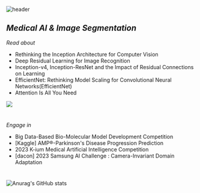 ![header](https://capsule-render.vercel.app/api?type=waving&&color=0:0047fb,100:7c5ad3&section=footer&height=140&text=Welcome+to+hrb0's&animation=fadeIn&fontSize=60&descSize=60)
## _Medical AI & Image Segmentation_

_Read about_

- Rethinking the Inception Architecture for Computer Vision
- Deep Residual Learning for Image Recognition
- Inception-v4, Inception-ResNet and the Impact of Residual Connections on Learning
- EfficientNet: Rethinking Model Scaling for Convolutional Neural Networks(EfficientNet)
- Attention Is All You Need

<a href="https://coooding-study.tistory.com/" target="_blank"><img src="https://img.shields.io/badge/StudyNote-3d8dff?style=flat-square&logo=Tistory&logoColor=ffffff"/></a>
#
_Engage in_

- Big Data-Based Bio-Molecular Model Development Competition 
- [Kaggle] AMP®-Parkinson's Disease Progression Prediction
- 2023 K-ium Medical Artificial Intelligence Competition
- [dacon] 2023 Samsung AI Challenge : Camera-Invariant Domain Adaptation
#
![Anurag's GitHub stats](https://github-readme-stats.vercel.app/api?username=hrb0&show_icons=true&theme=radical)
